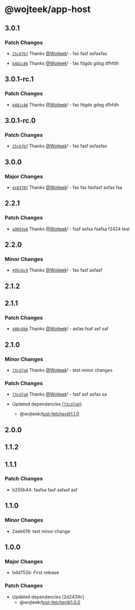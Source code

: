 # @wojteek/app-host

## 3.0.1

### Patch Changes

- [`25c67b7`](https://github.com/Wojteek/test-gh-registry/commit/25c67b7615af58721083799f508e019e9ab26a8a) Thanks [@Wojteek](https://github.com/Wojteek)! - fas fasf asfasfas

- [`b481c86`](https://github.com/Wojteek/test-gh-registry/commit/b481c869001cb053a41bcc13027f32fe93008594) Thanks [@Wojteek](https://github.com/Wojteek)! - fas fdgds gdsg dfhfdh

## 3.0.1-rc.1

### Patch Changes

- [`b481c86`](https://github.com/Wojteek/test-gh-registry/commit/b481c869001cb053a41bcc13027f32fe93008594) Thanks [@Wojteek](https://github.com/Wojteek)! - fas fdgds gdsg dfhfdh

## 3.0.1-rc.0

### Patch Changes

- [`25c67b7`](https://github.com/Wojteek/test-gh-registry/commit/25c67b7615af58721083799f508e019e9ab26a8a) Thanks [@Wojteek](https://github.com/Wojteek)! - fas fasf asfasfas

## 3.0.0

### Major Changes

- [`dc0370f`](https://github.com/Wojteek/test-gh-registry/commit/dc0370f5f6e1f25e24c06a14609fd5aaa78d98b0) Thanks [@Wojteek](https://github.com/Wojteek)! - fas fas fasfasf asfas fsa

## 2.2.1

### Patch Changes

- [`a9093e8`](https://github.com/Wojteek/test-gh-registry/commit/a9093e86f61f222086512bffbf49c5af6d467c7c) Thanks [@Wojteek](https://github.com/Wojteek)! - fsaf asfsa fsafsa f2424 test

## 2.2.0

### Minor Changes

- [`495c6c9`](https://github.com/Wojteek/test-gh-registry/commit/495c6c939cf927565e31f951e8fddf36aa869cfe) Thanks [@Wojteek](https://github.com/Wojteek)! - fas fasf asfasf

## 2.1.2

## 2.1.1

### Patch Changes

- [`d40c6bb`](https://github.com/Wojteek/test-gh-registry/commit/d40c6bbe2a0609c68bf42833f8af36e066cf22cf) Thanks [@Wojteek](https://github.com/Wojteek)! - asfas fsaf asf saf

## 2.1.0

### Minor Changes

- [`73cd7a9`](https://github.com/Wojteek/test-gh-registry/commit/73cd7a92e97b8cb8d588b5d332de95849d4a117c) Thanks [@Wojteek](https://github.com/Wojteek)! - test minor changes

### Patch Changes

- [`73cd7a9`](https://github.com/Wojteek/test-gh-registry/commit/73cd7a92e97b8cb8d588b5d332de95849d4a117c) Thanks [@Wojteek](https://github.com/Wojteek)! - fasf asf asfas sa

- Updated dependencies [[`73cd7a9`](https://github.com/Wojteek/test-gh-registry/commit/73cd7a92e97b8cb8d588b5d332de95849d4a117c)]:
  - @wojteek/tool-fetcher@1.1.0

## 2.0.0

## 1.1.2

## 1.1.1

### Patch Changes

- b255b44: fasfsa fasf safasf asf

## 1.1.0

### Minor Changes

- 2aeb619: test minor change

## 1.0.0

### Major Changes

- bdd752b: First release

### Patch Changes

- Updated dependencies [2d2439c]
  - @wojteek/tool-fetcher@1.0.0
